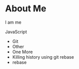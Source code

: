About Me
=====================

I am me   

JavaScript   

* Git
* Other
* One More
* Killing history using git rebase
* rebase
